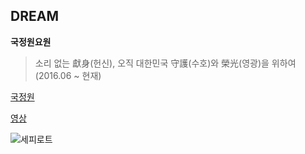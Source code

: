 ## DREAM ##

**국정원요원**

> 소리 없는 獻身(헌신), 오직 대한민국 守護(수호)와 榮光(영광)을 위하여 (2016.06 ~ 현재)

[국정원](http://www.nis.go.kr/main.do)

[영상](https://www.youtube.com/watch?v=iAAZSjMWG80)

![세피로트](https://cdn.namu.wiki/r/http%3A%2F%2Fi.imgur.com%2F2megHz2.png "앙기모띠.")
